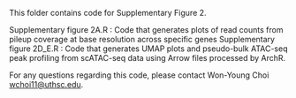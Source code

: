 This folder contains code for Supplementary Figure 2. 

Supplementary figure 2A.R :  Code that generates plots of read counts from pileup coverage at base resolution across specific genes
Supplementary figure 2D_E.R :  Code that generates UMAP plots and pseudo-bulk ATAC-seq peak profiling from scATAC-seq data using Arrow files processed by ArchR. 

For any questions regarding this code, please contact Won-Young Choi <wchoi11@uthsc.edu>.